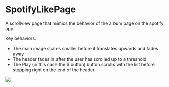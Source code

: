 # SpotifyLikePage

A scrollview page that mimics the behavior of the album page on the spotify app.

Key behaviors:
- The main image scales smaller before it translates upwards and fades away
- The header fades in after the user has scrolled up to a threshold
- The Play (in this case the $ button) button scrolls with the list before stopping right on the end of the header

![](https://i.imgur.com/eR2GdlW.gif)
